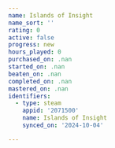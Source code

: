 ```yaml
---
name: Islands of Insight
name_sort: ''
rating: 0
active: false
progress: new
hours_played: 0
purchased_on: .nan
started_on: .nan
beaten_on: .nan
completed_on: .nan
mastered_on: .nan
identifiers:
  - type: steam
    appid: '2071500'
    name: Islands of Insight
    synced_on: '2024-10-04'

---
```

